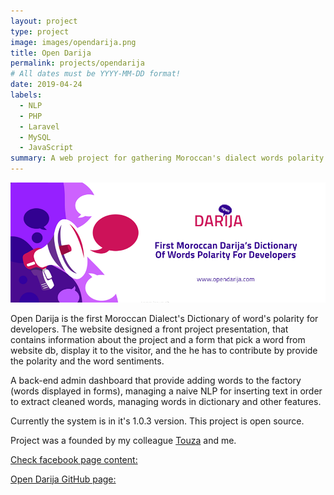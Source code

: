 ```yaml
---
layout: project
type: project
image: images/opendarija.png
title: Open Darija
permalink: projects/opendarija
# All dates must be YYYY-MM-DD format!
date: 2019-04-24
labels:
  - NLP
  - PHP
  - Laravel
  - MySQL
  - JavaScript
summary: A web project for gathering Moroccan's dialect words polarity and sentiments - the first of its kind in Morocco.
---
```


<img class="ui image" src="../images/OpenDarijaCover.png">


Open Darija is the first Moroccan Dialect's Dictionary of word's polarity for developers. The website designed a front project presentation, that contains information about the project and a form that pick a word from website db, display it to the visitor, and the he  has to contribute by provide the polarity and the word sentiments.

A back-end admin dashboard that provide adding words to the factory (words displayed in forms), managing a naive NLP for inserting text in order to extract cleaned words, managing words in dictionary and other features.

Currently the system is in it's 1.0.3 version.
This project is open source.

Project was a founded by my colleague  <a href="https://github.com/Touza"><i class="large github icon"></i>Touza</a> and me. 

<a href="https://www.facebook.com/opendarija/"><i class="large facebook icon"> </i> Check facebook page content: </a>

<a href="https://github.com/Open-darija"><i class="large github icon"> </i> Open Darija GitHub page:  </a>
